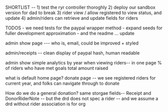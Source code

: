 SHORTLIST --
	1) test the ryr controller thoroghly 
	2) 	deploy our sandbox version for dad to break
	3) rider view / allow registered to view status, and update
	4) admin/riders can retrieve and update fields for riders

TODOS 
	- we need tests for the paypal wrapper method
	- expand seeds for fuller development approximation
	- and the readme ... update




<!-- admin register new admin -- password conf field
email conf also -->

admin show page --- who is, email, 
	could be improved + styled

admin/receipts --
	clean display of paypal hash, human readable

admin show simple analytics by year when viewing riders-- in one page
	% of riders who have met goals
	total amount raised

what is default home page? 
	donate page -- we see registered riders for current year, and folks can navigate through to donate

How do we do a general donation? 
	same storgae fields-- Receipt and DonorRiderNote -- but the drd does not spec a rider -- and we assume a drd without rider association is for org


<!-- 
REDIRECT To sign up on rider/new
	more intuitive signage for user, to create a new profile
 -->

<!-- new rider / pyp 
	the button for attachemnt doesn't look like a button - restyle
	improved -- but not perfect - but not worht time ? 
 -->


